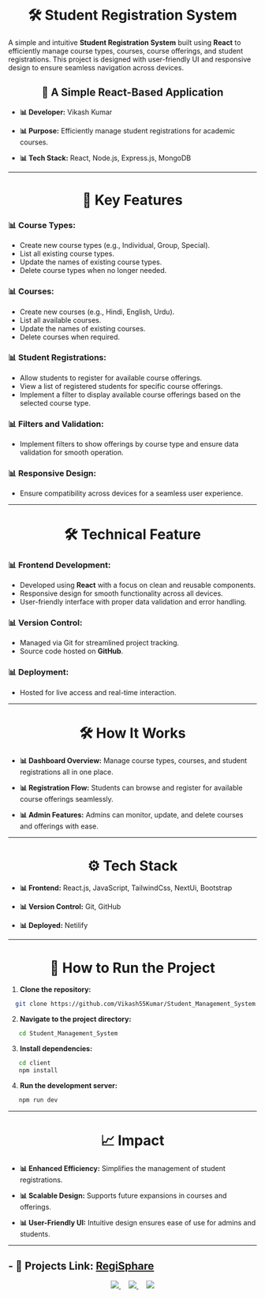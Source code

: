 <h1 align=center> 
    🛠️ Student Registration System
</h1>

A simple and intuitive **Student Registration System** built using **React** to efficiently manage course types, courses, course offerings, and student registrations. This project is designed with user-friendly UI and responsive design to ensure seamless navigation across devices.


<h2 align=center>
    🚀 A Simple React-Based Application
</h2>

<p>

- **📊 Developer:** Vikash Kumar

- **📊 Purpose:** Efficiently manage student registrations for academic courses.

- **📊 Tech Stack:** React, Node.js, Express.js, MongoDB

</p>

<hr/>

<h1 align=center> 
    🌟 Key Features
</h1>

<p>

### **📊 Course Types:**
- Create new course types (e.g., Individual, Group, Special).
- List all existing course types.
- Update the names of existing course types.
- Delete course types when no longer needed.

### **📊 Courses:**
- Create new courses (e.g., Hindi, English, Urdu).
- List all available courses.
- Update the names of existing courses.
- Delete courses when required.


### **📊 Student Registrations:**
- Allow students to register for available course offerings.
- View a list of registered students for specific course offerings.
- Implement a filter to display available course offerings based on the selected course type.

### **📊 Filters and Validation:** 
- Implement filters to show offerings by course type and ensure data validation for smooth operation.
  
### **📊 Responsive Design:** 
- Ensure compatibility across devices for a seamless user experience.

</p>

<hr/>

<h1 align=center> 
    🛠️ Technical Feature
</h1>

<p>
    

### **📊 Frontend Development:** 
- Developed using **React** with a focus on clean and reusable components.
- Responsive design for smooth functionality across all devices.
- User-friendly interface with proper data validation and error handling.

### **📊 Version Control:**
- Managed via Git for streamlined project tracking.
- Source code hosted on **GitHub**.
  
### **📊 Deployment:** 
- Hosted for live access and real-time interaction.

</p>

<hr/>

<h1 align=center> 
    🛠️ How It Works
</h1>

<p align=center>

- **📊 Dashboard Overview:** Manage course types, courses, and student registrations all in one place.

- **📊 Registration Flow:** Students can browse and register for available course offerings seamlessly.

- **📊 Admin Features:** Admins can monitor, update, and delete courses and offerings with ease.

</p>

<hr/>

<h1 align=center> 
    ⚙️ Tech Stack
</h1>

<p>
    
- **📊 Frontend:** React.js, JavaScript, TailwindCss, NextUi, Bootstrap
    
- **📊 Version Control:** Git, GitHub

- **📊 Deployed:** Netilify

</p>

<hr/> 

<h1 align=center> 
    🚀 How to Run the Project
</h1>

1. **Clone the repository:**
```bash
  git clone https://github.com/Vikash55Kumar/Student_Management_System.git
```
2. **Navigate to the project directory:**
```bash
   cd Student_Management_System
```
3. **Install dependencies:**
```bash
   cd client
   npm install
```

4. **Run the development server:**
```bash
   npm run dev
```

<hr/>

<h1 align=center> 
    📈 Impact
</h1>

<p>

- **📊 Enhanced Efficiency:** Simplifies the management of student registrations.

- **📊 Scalable Design:** Supports future expansions in courses and offerings.

- **📊 User-Friendly UI:** Intuitive design ensures ease of use for admins and students.

</p>

<hr/>


  ## - 🔭 Projects Link: [RegiSphare](https://regisphare.netlify.app/)


<div align="center"> 
  <a href="https://mernportfoliovikash.netlify.app/contact">
    <img src="https://img.shields.io/badge/Gmail-333333?style=for-the-badge&logo=gmail&logoColor=red" />
  </a>  &nbsp; &nbsp; 
  <a href="https://www.linkedin.com/in/software-enginner-vikash/" target="_blank">
    <img src="https://img.shields.io/badge/LinkedIn-0077B5?style=for-the-badge&logo=linkedin&logoColor=white" target="_blank" />
  </a> &nbsp; &nbsp; 
  <a href="https://mernportfoliovikash.netlify.app/" target="_blank">
     <img src="https://img.shields.io/badge/Portfolio-FF5722?style=for-the-badge&logo=todoist&logoColor=white" target="_blank" /> <!-- sqlite, safari, google-chrome are other good icon options -->
  </a>
</div>
